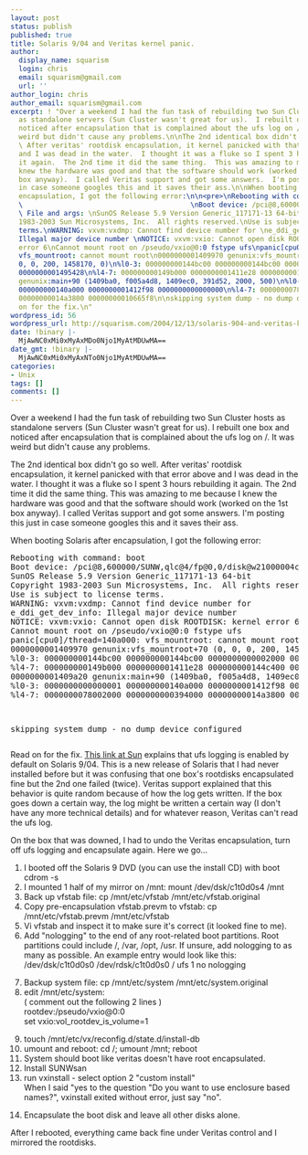```yaml
---
layout: post
status: publish
published: true
title: Solaris 9/04 and Veritas kernel panic.
author:
  display_name: squarism
  login: chris
  email: squarism@gmail.com
  url: ''
author_login: chris
author_email: squarism@gmail.com
excerpt: ! "Over a weekend I had the fun task of rebuilding two Sun Cluster hosts
  as standalone servers (Sun Cluster wasn't great for us).  I rebuilt one box and
  noticed after encapsulation that is complained about the ufs log on /.  It was
  weird but didn't cause any problems.\n\nThe 2nd identical box didn't go so well.
  \ After veritas' rootdisk encapsulation, it kernel panicked with that error above
  and I was dead in the water.  I thought it was a fluke so I spent 3 hours rebuilding
  it again.  The 2nd time it did the same thing.  This was amazing to me because I
  knew the hardware was good and that the software should work (worked on the 1st
  box anyway).  I called Veritas support and got some answers.  I'm posting this just
  in case someone googles this and it saves their ass.\n\nWhen booting Solaris after
  encapsulation, I got the following error:\n\n<pre>\nRebooting with command: boot
  \                                         \nBoot device: /pci@8,600000/SUNW,qlc@4/fp@0,0/disk@w21000004cfd9a1cb,0:a
  \ File and args: \nSunOS Release 5.9 Version Generic_117171-13 64-bit\nCopyright
  1983-2003 Sun Microsystems, Inc.  All rights reserved.\nUse is subject to license
  terms.\nWARNING: vxvm:vxdmp: Cannot find device number for \ne_ddi_get_dev_info:
  Illegal major device number \nNOTICE: vxvm:vxio: Cannot open disk ROOTDISK: kernel
  error 6\nCannot mount root on /pseudo/vxio@0:0 fstype ufs\npanic[cpu0]/thread=140a000:
  vfs_mountroot: cannot mount root\n0000000001409970 genunix:vfs_mountroot+70 (0,
  0, 0, 200, 1458170, 0)\n%l0-3: 000000000144bc00 000000000144bc00 0000000000002000
  0000000001495428\n%l4-7: 000000000149b000 0000000001411e28 000000000144c400 000000000144f400\n0000000001409a20
  genunix:main+90 (1409ba0, f005a4d8, 1409ec0, 391d52, 2000, 500)\n%l0-3: 0000000000000001
  000000000140a000 0000000001412f98 0000000000000000\n%l4-7: 0000000078002000 0000000000394000
  00000000014a3800 00000000010665f8\n\nskipping system dump - no dump device configured\n</pre>\n\nRead
  on for the fix.\n"
wordpress_id: 56
wordpress_url: http://squarism.com/2004/12/13/solaris-904-and-veritas-kernel-panic/
date: !binary |-
  MjAwNC0xMi0xMyAxMDo0Njo1MyAtMDUwMA==
date_gmt: !binary |-
  MjAwNC0xMi0xMyAxNTo0Njo1MyAtMDUwMA==
categories:
- Unix
tags: []
comments: []
---
```

<p>Over a weekend I had the fun task of rebuilding two Sun Cluster hosts as standalone servers (Sun Cluster wasn't great for us).  I rebuilt one box and noticed after encapsulation that is complained about the ufs log on /.  It was weird but didn't cause any problems.</p>
<p>The 2nd identical box didn't go so well.  After veritas' rootdisk encapsulation, it kernel panicked with that error above and I was dead in the water.  I thought it was a fluke so I spent 3 hours rebuilding it again.  The 2nd time it did the same thing.  This was amazing to me because I knew the hardware was good and that the software should work (worked on the 1st box anyway).  I called Veritas support and got some answers.  I'm posting this just in case someone googles this and it saves their ass.</p>
<p>When booting Solaris after encapsulation, I got the following error:</p>
<pre>
Rebooting with command: boot
Boot device: /pci@8,600000/SUNW,qlc@4/fp@0,0/disk@w21000004cfd9a1cb,0:a  File and args:
SunOS Release 5.9 Version Generic_117171-13 64-bit
Copyright 1983-2003 Sun Microsystems, Inc.  All rights reserved.
Use is subject to license terms.
WARNING: vxvm:vxdmp: Cannot find device number for
e_ddi_get_dev_info: Illegal major device number
NOTICE: vxvm:vxio: Cannot open disk ROOTDISK: kernel error 6
Cannot mount root on /pseudo/vxio@0:0 fstype ufs
panic[cpu0]/thread=140a000: vfs_mountroot: cannot mount root
0000000001409970 genunix:vfs_mountroot+70 (0, 0, 0, 200, 1458170, 0)
%l0-3: 000000000144bc00 000000000144bc00 0000000000002000 0000000001495428
%l4-7: 000000000149b000 0000000001411e28 000000000144c400 000000000144f400
0000000001409a20 genunix:main+90 (1409ba0, f005a4d8, 1409ec0, 391d52, 2000, 500)
%l0-3: 0000000000000001 000000000140a000 0000000001412f98 0000000000000000
%l4-7: 0000000078002000 0000000000394000 00000000014a3800 00000000010665f8</p>
<p>skipping system dump - no dump device configured
</pre></p>
<p>Read on for the fix.
<a id="more"></a><a id="more-56"></a>
<a href="http://docs.sun.com/app/docs/doc/817-6960/6mmah949u?a=view#epmqw">This link at Sun</a> explains that ufs logging is enabled by default on Solaris 9/04.  This is a new release of Solaris that I had never installed before but it was confusing that one box's rootdisks encapsulated fine but the 2nd one failed (twice).  Veritas support explained that this behavior is quite random because of how the log gets written.  If the box goes down a certain way, the log might be written a certain way (I don't have any more technical details) and for whatever reason, Veritas can't read the ufs log.</p>
<p>On the box that was downed, I had to undo the Veritas encapsulation, turn off ufs logging and encapsulate again.  Here we go...</p>
<ol>
<li>I booted off the Solaris 9 DVD (you can use the install CD) with boot cdrom -s
<li>I mounted 1 half of my mirror on /mnt: mount /dev/dsk/c1t0d0s4 /mnt
<li>Back up vfstab file: cp /mnt/etc/vfstab /mnt/etc/vfstab.original
<li>Copy pre-encapsulation vfstab.prevm to vfstab: cp /mnt/etc/vfstab.prevm /mnt/etc/vfstab
<li>Vi vfstab and inspect it to make sure it's correct (it looked fine to me).
<li>Add "nologging" to the end of any root-related boot partitions.  Root partitions could include /, /var, /opt, /usr.  If unsure, add nologging to as many as possible.  An example entry would look like this:<br>
/dev/dsk/c1t0d0s0       /dev/rdsk/c1t0d0s0      /       ufs     1       no      nologging</p>
<li>Backup system file: cp /mnt/etc/system /mnt/etc/system.original
<li>edit /mnt/etc/system:
<br>
( comment out the following 2 lines )<br>
rootdev:/pseudo/vxio@0:0<br>
set vxio:vol_rootdev_is_volume=1<br></p>
<li>touch /mnt/etc/vx/reconfig.d/state.d/install-db
<li>umount and reboot: cd /; umount /mnt; reboot
<li>System should boot like veritas doesn't have root encapsulated.
<li>Install SUNWsan
<li>run vxinstall - select option 2  "custom install"<br>
When I said "yes to the question "Do you want to use enclosure based names?", vxinstall exited without error, just say "no".</p>
<li>Encapsulate the boot disk and leave all other disks alone.
</ol></p>
<p>After I rebooted, everything came back fine under Veritas control and I mirrored the rootdisks.</p>
